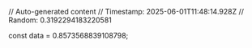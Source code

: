 // Auto-generated content
// Timestamp: 2025-06-01T11:48:14.928Z
// Random: 0.3192294183220581

const data = 0.8573568839108798;